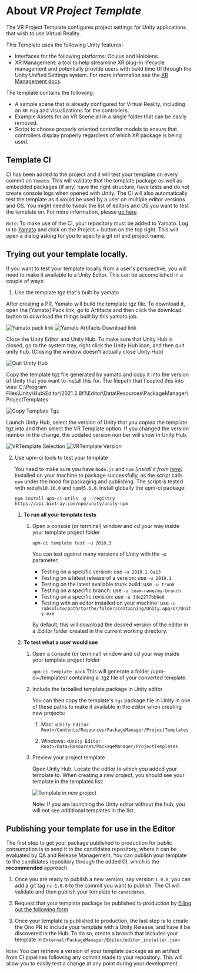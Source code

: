 # About  _VR Project Template_

The VR Project Template configures project settings for Unity applications that wish to use Virtual Reality.

This Template uses the following Unity features:

* Interfaces for the following platforms: Oculus and Hololens.
* XR Management:  a tool to help streamline XR plug-in lifecycle management and potentially provide users with build time UI through the Unity Unified Settings system.  For more information see the [XR Management docs](https://docs.unity3d.com/Packages/com.unity.xr.management@3.2/manual/index.html).


The template contains the following:
* A sample scene that is already configured for Virtual Reality, including an `XR Rig` and visualizations for the controllers.
* Example Assets for an VR Scene all in a single folder that can be easily removed.
* Script to choose properly oriented controller models to ensure that controllers display properly regardless of which XR package is being used.


## Template CI
CI has been added to the project and it will test your template on every commit on `Yamato`.
This will validate that the template package as well as embedded packages (if any) have the right structure, have tests and do not create console logs when opened with Unity.
The CI will also automatically test the template as it would be used by a user on multiple editor versions and OS.
You might need to tweak the list of editors and OS you want to test the template on. For more information, please [go here](https://confluence.hq.unity3d.com/pages/viewpage.action?spaceKey=PAK&title=Setting+up+your+package+CI)

`Note`: To make use of the CI, your repository must be added to Yamato.
Log in to [Yamato](https://unity-ci.cds.internal.unity3d.com/) and click on the Project + button on the top right.  This will open a dialog asking for you to specify a git url and project name.

## Trying out your template locally.

If you want to test your template locally from a user's perspective, you will need to make it available to a Unity Editor. This can be accomplished in a couple of ways:

1. Use the template tgz that's built by yamato

After creating a PR, Yamato will build the template tgz file. To download it, open the [Yamato] Pack link, go to Artifacts and then click the download button to download the things built by this yamato job.

![Yamato pack link](yamatoPackLink.png)
![Yamato Artifacts Download link](yamatoArtifactsDownload.png)

Close the Unity Editor and Unity Hub. To make sure that Unity Hub is closed, go to the system tray, right click the Unity Hub icon, and then quit unity hub. (Closing the window doesn't actually close Unity Hub)
	
![Quit Unity Hub](quitUnityHub.png)

Copy the template tgz file generated by yamato and copy it into the version of Unity that you want to install this for. The filepath that I copied this into was: C:\Program Files\Unity\Hub\Editor\2021.2.8f1\Editor\Data\Resources\PackageManager\ProjectTemplates
	
![Copy Template Tgz](copyTemplateTgz.png)

Launch Unity Hub, select the version of Unity that you copied the template tgz into and then select the VR Template option. If you changed the version number in the change, the updated version number will show in Unity Hub.

![VRTemplate Selection](vrTemplateSelection.png)
![VRTemplate Version](vrTemplateVersion.png)
	

2. Use upm-ci tools to test your template

    You need to make sure you have `Node.js` and `npm` _(install it from [here](https://nodejs.org/en/))_ installed on your machine to package successfully, as the script calls `npm` under the hood for packaging and publishing. The script is tested with `node@v10.16.0` and `npm@5.6.0`.
    Install globally the upm-ci package:

    ```npm install upm-ci-utils -g --registry https://api.bintray.com/npm/unity/unity-npm```

    1. **To run all your template tests**
        1. Open a console (or terminal) window and cd your way inside your template project folder

            ```upm-ci template test -u 2018.3```

            You can test against many versions of Unity with the -u parameter:

            - Testing on a specific version: use `-u 2019.1.0a13`
            - Testing on a latest release of a version: use `-u 2019.1`
            - Testing on the latest available trunk build: use `-u trunk`
            - Testing on a specific branch: use `-u team-name/my-branch`
            - Testing on a specific revision: use `-u 3de2277bb0e6`
            - Testing with an editor installed on your machine: use `-u /absolute/path/to/the/folder/containing/Unity.app/or/Unity.exe`

            By default, this will download the desired version of the editor in a .Editor folder created in the current working directory.

    1. **To test what a user would see**
        1. Open a console (or terminal) window and cd your way inside your template project folder

            ```upm-ci template pack```
            This will generate a folder /upm-ci~/templates/ containing a .tgz file of your converted template.


        1. Include the tarballed template package in Unity editor

            You can then copy the template's `tgz` package file in Unity in one of these paths to make it available in the editor when creating new projects:

            1. Mac: `<Unity Editor Root>/Contents/Resources/PackageManager/ProjectTemplates`

            1. Windows: `<Unity Editor Root>/Data/Resources/PackageManager/ProjectTemplates`

        1. Preview your project template

            Open Unity Hub. Locate the editor to which you added your template to.
            When creating a new project, you should see your template in the templates list:

            ![Template in new project](Packages/com.unity.template.mytemplate/Documentation~/images/template_in_new_project.png)

            Note: If you are launching the Unity editor without the hub, you will not see additional templates in the list.

## Publishing your template for use in the Editor

The first step to get your package published to production for public consumption is to send it to the candidates repository, where it can be evaluated by QA and Release Management.  You can publish your template to the candidates repository through the added CI, which is the **recommended** approach.

1. Once you are ready to publish a new version, say version `1.0.0`, you can add a git tag `rc-1.0.0` to the commit you want to publish. The CI will validate and then publish your template to `candidates`.

1. Request that your template package be published to production by [filling out the following form](https://docs.google.com/forms/d/e/1FAIpQLSeEOeWszG7F5mx_VEYm8SrjcIajxa5WoLXh-yhLvw8odsEnaQ/viewform)

1. Once your template is published to production, the last step is to create the Ono PR to include your template with a Unity Release, and have it be discovered in the Hub. To do so, create a branch that includes your template in `External/PackageManager/Editor/editor_installer.json`

`Note`: You can retrieve a version of your template package as an artifact from CI pipelines following any commit made to your repository.  This will allow you to easily test a change at any point during your development.
